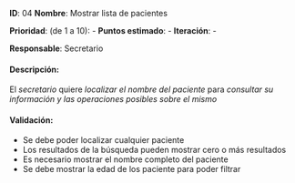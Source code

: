 **ID**: 04
**Nombre**: Mostrar lista de pacientes

**Prioridad**: (de 1 a 10): -
**Puntos estimado**: -
**Iteración**: -

**Responsable**: Secretario

#### Descripción:

El *secretario* quiere *localizar el nombre del paciente* para *consultar su información y las operaciones posibles sobre el mismo*

#### Validación:

* Se debe poder localizar cualquier paciente
* Los resultados de la búsqueda pueden mostrar cero o más resultados
* Es necesario mostrar el nombre completo del paciente
* Se debe mostrar la edad de los paciente para poder filtrar
